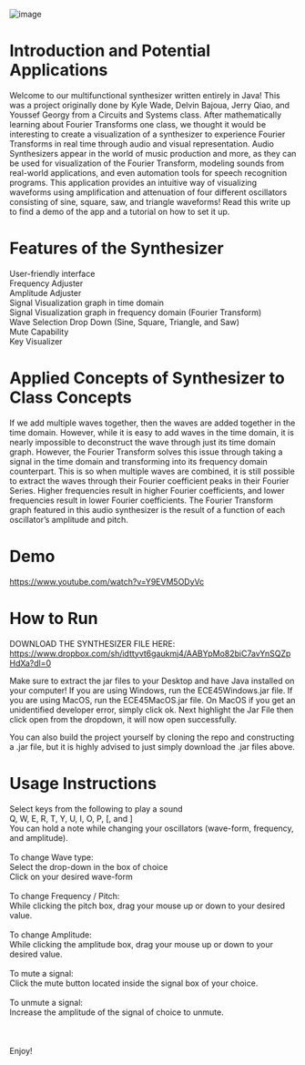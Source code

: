![image](https://user-images.githubusercontent.com/59634395/172030285-ea81e00c-8585-4cc1-bdee-a7fe8729bf4d.png)

# Introduction and Potential Applications

Welcome to our multifunctional synthesizer written entirely in Java! This was a project originally done by Kyle Wade, Delvin Bajoua, Jerry Qiao, and Youssef Georgy from a Circuits and Systems class. After mathematically learning about Fourier Transforms one class, we thought it would be interesting to create a visualization of a synthesizer to experience Fourier Transforms in real time through audio and visual representation. Audio Synthesizers appear in the world of music production and more, as they can be used for visualization of the Fourier Transform, modeling sounds from real-world applications, and even automation tools for speech recognition programs. This application provides an intuitive way of visualizing waveforms using amplification and attenuation of four different oscillators consisting of sine, square, saw, and triangle waveforms! Read this write up to find a demo of the app and a tutorial on how to set it up.


# Features of the Synthesizer 

User-friendly interface  <br />
Frequency Adjuster <br />
Amplitude Adjuster <br />
Signal Visualization graph in time domain <br />
Signal Visualization graph in frequency domain (Fourier Transform) <br />
Wave Selection Drop Down (Sine, Square, Triangle, and Saw) <br />
Mute Capability  <br />
Key Visualizer <br />


# Applied Concepts of Synthesizer to Class Concepts

If we add multiple waves together, then the waves are added together in the time domain. However, while it is easy to add waves in the time domain, it is nearly impossible to deconstruct the wave through just its time domain graph. However, the Fourier Transform solves this issue through taking a signal in the time domain and transforming into its frequency domain counterpart. This is so when multiple waves are combined, it is still possible to extract the waves through their Fourier coefficient peaks in their Fourier Series. Higher frequencies result in higher Fourier coefficients, and lower frequencies result in lower Fourier coefficients. The Fourier Transform graph featured in this audio synthesizer is the result of a function of each oscillator’s amplitude and pitch.
 

# Demo
https://www.youtube.com/watch?v=Y9EVM5ODyVc 


# How to Run
DOWNLOAD THE SYNTHESIZER FILE HERE: https://www.dropbox.com/sh/idttyvt6gaukmj4/AABYpMo82biC7avYnSQZpHdXa?dl=0

Make sure to extract the jar files to your Desktop and have Java installed on your computer!
If you are using Windows, run the ECE45Windows.jar file.
If you are using MacOS, run the ECE45MacOS.jar file. 
On MacOS if you get an unidentified developer error, simply click ok. Next highlight the Jar File then click open from the dropdown, it will now open successfully.

You can also build the project yourself by cloning the repo and constructing a .jar file, but it is highly advised to just simply download the .jar files above. 


# Usage Instructions
Select keys from the following to play a sound <br />
Q, W, E, R, T, Y, U, I, O, P, \[, and \] <br />
You can hold a note while changing your oscillators (wave-form, frequency, and amplitude). <br />
 <br />
To change Wave type: <br />
Select the drop-down in the box of choice <br />
Click on your desired wave-form <br /> 
<br />
To change Frequency / Pitch: <br />
While clicking the pitch box, drag your mouse up or down to your desired value. <br />
 <br />
To change Amplitude: <br />
While clicking the amplitude box, drag your mouse up or down to your desired value. <br />
 <br />
To mute a signal: <br />
Click the mute button located inside the signal box of your choice.  <br />
 <br />
To unmute a signal: <br />
Increase the amplitude of the signal of choice to unmute.  <br />
 <br />
 <br />
 <br />
Enjoy!
